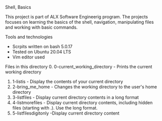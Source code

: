 Shell, Basics

This project is part of ALX Software Engineerig program. The projects focuses on learning the basics of the shell, navigation, manipulating files and working with basic commands.

Tools and technologies
- Scrpits written on bash 5.0.17
- Tested on Ubuntu 20.04 LTS
- Vim editor used

Files in this directory
0. 0-current_working_directory - Prints the current working directory
1. 1-listis - Display the contents of your current directory
2. 2-bring_me_home - Changes the working directory to the user's home directory
3. 3-listfiles - Display current directory contents in a long format
4. 4-listmorefiles - Display current directory contents, including hidden files (starting with .). Use the long format.
5. 5-listfilesdigitonly -Display current directory content
